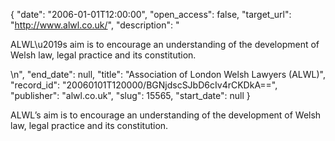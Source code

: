 {
  "date": "2006-01-01T12:00:00", 
  "open_access": false, 
  "target_url": "http://www.alwl.co.uk/", 
  "description": "<p>ALWL\u2019s aim is to encourage an understanding of the development of Welsh law, legal practice and its constitution.</p>\n", 
  "end_date": null, 
  "title": "Association of London Welsh Lawyers (ALWL)", 
  "record_id": "20060101T120000/BGNjdscSJbD6cIv4rCKDkA==", 
  "publisher": "alwl.co.uk", 
  "slug": 15565, 
  "start_date": null
}

<p>ALWL’s aim is to encourage an understanding of the development of Welsh law, legal practice and its constitution.</p>
